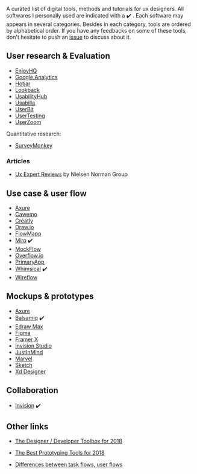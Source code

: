 A curated list of digital tools, methods and tutorials for ux designers. All softwares I personally used are indicated with a ✔️ . Each software may appears in several categories. Besides in each category, tools are ordered by alphabetical order. If you have any feedbacks on some of these tools, don't hesitate to push an [issue](https://github.com/friedrith/curated-list-ux-designer/issues) to discuss about it.

## User research & Evaluation

- [EnjoyHQ](https://getenjoyhq.com/)
- [Google Analytics](https://analytics.google.com/)
- [Hotjar](https://www.hotjar.com/)
- [Lookback](https://lookback.io)
- [UsabilityHub](https://usabilityhub.com/)
- [Usabilla](https://usabilla.com/)
- [UserBit](https://userbitapp.com/)
- [UserTesting](https://www.usertesting.com/)
- [UserZoom](https://www.userzoom.com/)

Quantitative research:

- [SurveyMonkey](https://surveymonkey.com)

### Articles

- [Ux Expert Reviews](https://www.nngroup.com/articles/ux-expert-reviews/) by Nielsen Norman Group

## Use case & user flow

- [Axure](https://www.axure.com/)
- [Cawemo](https://cawemo.com/)
- [Creatly](https://creately.com/)
- [Draw.io](https://www.draw.io/)
- [FlowMapp](https://flowmapp.com/)
- [Miro](https://miro.com/) ✔️
- [MockFlow](https://www.mockflow.com/)
- [Overflow.io](https://overflow.io/)
- [PrimaryApp](https://www.primary.app)
- [Whimsical](https://whimsical.com) ✔️
- [Wireflow](http://wireflow.co)

## Mockups & prototypes

- [Axure](https://www.axure.com/)
- [Balsamiq](https://balsamiq.com/) ✔️
- [Edraw Max](https://www.edrawsoft.com/wireframe/)
- [Figma](https://www.figma.com/)
- [Framer X](https://www.framer.com/)
- [Invision Studio](https://www.invisionapp.com/studio)
- [JustInMind](https://www.justinmind.com/)
- [Marvel](https://marvelapp.com/)
- [Sketch](https://www.sketch.com/)
- [Xd Designer](https://www.adobe.com/products/xd.html)

## Collaboration

- [Invision](https://www.invisionapp.com/) ✔️

## Other links

- [The Designer / Developer Toolbox for 2018](https://blog.prototypr.io/the-designer-developer-toolbox-for-2018-10395afb4e07)
- [The Best Prototyping Tools for 2018](https://www.awwwards.com/the-best-prototyping-tools-for-2018.html)

- [Differences between task flows, user flows](https://careerfoundry.com/en/blog/ux-design/what-are-user-flows/)
